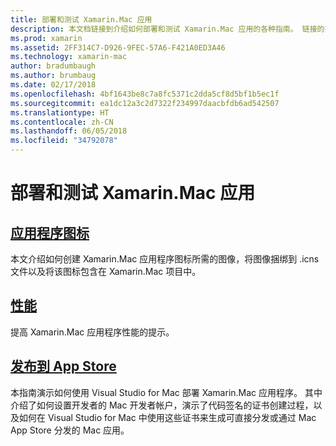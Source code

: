 ```yaml
---
title: 部署和测试 Xamarin.Mac 应用
description: 本文档链接到介绍如何部署和测试 Xamarin.Mac 应用的各种指南。 链接的指南介绍了应用程序图标、性能以及如何发布到 App Store。
ms.prod: xamarin
ms.assetid: 2FF314C7-D926-9FEC-57A6-F421A0ED3A46
ms.technology: xamarin-mac
author: bradumbaugh
ms.author: brumbaug
ms.date: 02/17/2018
ms.openlocfilehash: 4bf1643be8c7a8fc5371c2dda5cf8d5bf1b5ec1f
ms.sourcegitcommit: ea1dc12a3c2d7322f234997daacbfdb6ad542507
ms.translationtype: HT
ms.contentlocale: zh-CN
ms.lasthandoff: 06/05/2018
ms.locfileid: "34792078"
---
```

# <a name="deploying-and-testing-xamarinmac-apps"></a>部署和测试 Xamarin.Mac 应用

## <a name="application-iconapp-iconmd"></a>[应用程序图标](app-icon.md)

本文介绍如何创建 Xamarin.Mac 应用程序图标所需的图像，将图像捆绑到 .icns 文件以及将该图标包含在 Xamarin.Mac 项目中。

## <a name="performanceperformancemd"></a>[性能](performance.md)

提高 Xamarin.Mac 应用程序性能的提示。

## <a name="publishing-to-the-app-storepublishing-to-the-app-storeindexmd"></a>[发布到 App Store](publishing-to-the-app-store/index.md)

本指南演示如何使用 Visual Studio for Mac 部署 Xamarin.Mac 应用程序。 其中介绍了如何设置开发者的 Mac 开发者帐户，演示了代码签名的证书创建过程，以及如何在 Visual Studio for Mac 中使用这些证书来生成可直接分发或通过 Mac App Store 分发的 Mac 应用。
